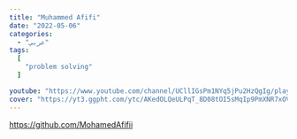```yaml
---
title: "Muhammed Afifi"
date: "2022-05-06"
categories:
  - "عربي"
tags:
  [
    "problem solving"
  ]

youtube: "https://www.youtube.com/channel/UCllIGsPm1NYq5jPu2HzQgIg/playlists"
cover: "https://yt3.ggpht.com/ytc/AKedOLQeULPqT_8D08tOI5sMqIp9PmXNR7xOVx9A8w=s88-c-k-c0x00ffffff-no-rj"
---
```

https://github.com/MohamedAfifii